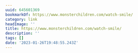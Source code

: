 ```yaml
---
uuid: 645601369
bookmarkOf: https://www.monsterchildren.com/watch-smile/
category: link
headImage: ''
title: https://www.monsterchildren.com/watch-smile/
description: ''
tags: []
date: '2023-01-26T19:48:55.243Z'
---
```



